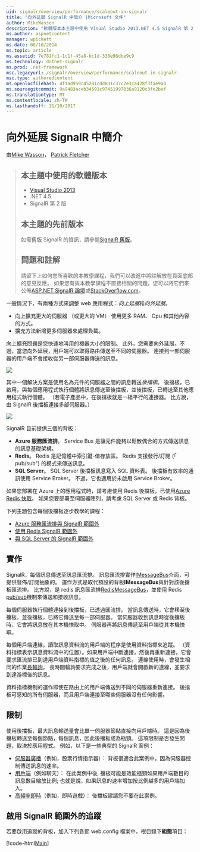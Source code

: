 ```yaml
---
uid: signalr/overview/performance/scaleout-in-signalr
title: "向外延展 SignalR 中簡介 |Microsoft 文件"
author: MikeWasson
description: "軟體版本本主題中使用 Visual Studio 2013.NET 4.5 SignalR 第 2 版舊版的此主題的較早版本的相關資訊..."
ms.author: aspnetcontent
manager: wpickett
ms.date: 06/10/2014
ms.topic: article
ms.assetid: 7e781fc1-1c1f-45a8-bc1d-338e96dbe9c9
ms.technology: dotnet-signalr
ms.prod: .net-framework
msc.legacyurl: /signalr/overview/performance/scaleout-in-signalr
msc.type: authoredcontent
ms.openlocfilehash: 4f1ad959c45281cdd831c37c2e3ca428f3fae9a0
ms.sourcegitcommit: 9a9483aceb34591c97451997036a9120c3fe2baf
ms.translationtype: MT
ms.contentlocale: zh-TW
ms.lasthandoff: 11/10/2017
---
```

<a name="introduction-to-scaleout-in-signalr"></a>向外延展 SignalR 中簡介
====================
由[Mike Wasson](https://github.com/MikeWasson)， [Patrick Fletcher](https://github.com/pfletcher)

> ## <a name="software-versions-used-in-this-topic"></a>本主題中使用的軟體版本
> 
> 
> - [Visual Studio 2013](https://www.microsoft.com/visualstudio/eng/2013-downloads)
> - .NET 4.5
> - SignalR 第 2 版
>   
> 
> 
> ## <a name="previous-versions-of-this-topic"></a>本主題的先前版本
> 
> 如需舊版 SignalR 的資訊，請參閱[SignalR 舊版](../older-versions/index.md)。
> 
> ## <a name="questions-and-comments"></a>問題和註解
> 
> 請留下上如何您所喜歡的本教學課程，我們可以改進中將註解放在頁面底部的意見反應。 如果您有與本教學課程不直接相關的問題，您可以將它們來公佈[ASP.NET SignalR 論壇](https://forums.asp.net/1254.aspx/1?ASP+NET+SignalR)或[StackOverflow.com](http://stackoverflow.com/)。


一般情況下，有兩種方式來調整 web 應用程式：*向上延展*和*向外延展*。

- 向上擴充更大的伺服器 （或更大的 VM） 使用更多 RAM、 Cpu 和其他內容的方式。
- 擴充方法新增更多伺服器來處理負載。

向上擴充問題是您快速地叫用的機器大小的限制。 此外，您需要向外延展。不過，當您向外延展，用戶端可以取得路由傳送至不同的伺服器。 連接到一部伺服器的用戶端不會接收從另一部伺服器傳送的訊息。

![](scaleout-in-signalr/_static/image1.png)

其中一個解決方案是使用名為元件的伺服器之間的訊息轉送*後擋板*。 後擋板，已啟用，與每個應用程式執行個體將訊息傳送至後擋板，並後擋板，已轉送至其他應用程式執行個體。 （若電子產品中，在後擋板就是一組平行的連接器。 比方說，由 SignalR 後擋板連接多部伺服器。）

![](scaleout-in-signalr/_static/image2.png)

SignalR 目前提供三個的背板：

- **Azure 服務匯流排**。 Service Bus 是讓元件能夠以鬆散偶合的方式傳送訊息的訊息基礎架構。
- **Redis**。 Redis 是記憶體中索引鍵-值存放區。 Redis 支援發行/訂閱 (「 pub/sub") 的模式來傳送訊息。
- **SQL Server**。 SQL Server 後擋板訊息寫入 SQL 資料表。 後擋板有效率的通訊使用 Service Broker。 不過，它也適用於未啟用 Service Broker。

如果您部署在 Azure 上的應用程式時，請考慮使用 Redis 後擋板，已使用[Azure Redis 快取](https://azure.microsoft.com/en-us/services/cache/)。 如果您要部署至伺服器陣列，請考慮 SQL Server 或 Redis 背板。

下列主題包含每個後擋板逐步教學的課程：

- [Azure 服務匯流排與 SignalR 範圍外](scaleout-with-windows-azure-service-bus.md)
- [使用 Redis SignalR 範圍外](scaleout-with-redis.md)
- [與 SQL Server 的 SignalR 範圍外](scaleout-with-sql-server.md)

## <a name="implementation"></a>實作

SignalR，每個訊息傳送至訊息匯流排。 訊息匯流排實作[IMessageBus](https://msdn.microsoft.com/en-us/library/microsoft.aspnet.signalr.messaging.imessagebus(v=vs.100).aspx)介面，可提供發佈/訂閱抽象的。 運作方式是取代預設的背板**IMessageBus**與針對該後擋板匯流排。 比方說，是 redis 訊息匯流排[RedisMessageBus](https://msdn.microsoft.com/en-us/library/microsoft.aspnet.signalr.redis.redismessagebus(v=vs.100).aspx)，並使用 Redis [pub/sub](http://redis.io/topics/pubsub)機制來傳送和接收訊息。

每個伺服器執行個體連接到後擋板，已透過匯流排。 當訊息傳送時，它會移至後擋板，並後擋板，已將它傳送至每一部伺服器。 當伺服器收到訊息時從後擋板時，它會將訊息放在其本機快取中。 伺服器再將訊息傳遞至用戶端從其本機快取。

每個用戶端連線，讀取訊息資料流的用戶端的程序是使用資料指標來追蹤。 （資料指標表示訊息資料流中的位置）。如果用戶端中斷連接，然後再重新連接，它會要求匯流排已到達用戶端資料指標的值之後的任何訊息。 連線使用時，會發生相同的作業[長輪詢](../getting-started/introduction-to-signalr.md#transports)。 長時間輪詢要求完成之後，用戶端就會開啟新的連線，並要求到達游標後的訊息。

資料指標機制的運作即使在路由上的用戶端傳送到不同的伺服器重新連接。 後擋板可感知的所有伺服器，而且用戶端連接至哪些伺服器沒有任何影響。

## <a name="limitations"></a>限制

使用後擋板，最大訊息輸送量會比單一伺服器節點直接向用戶端時。 這是因為後擋板轉送至每個節點，每個訊息，因此後擋板成為瓶頸。 這項限制是否發生問題，取決於應用程式。 例如，以下是一些典型的 SignalR 案例：

- [伺服器廣播](../getting-started/tutorial-server-broadcast-with-signalr.md)（例如，股票行情指示器）： 背板很適合此案例中，因為伺服器控制傳送訊息的速率。
- [用戶端](../getting-started/tutorial-getting-started-with-signalr.md)（例如聊天）： 在此案例中後, 擋板可能是效能瓶頸如果用戶端數目的訊息數目縮放比例; 也就是說，如果訊息的速率增加按比例越多的用戶端加入。
- [高頻率即時](../getting-started/tutorial-high-frequency-realtime-with-signalr.md)（例如，即時遊戲）： 後擋板建議您不要在此案例。

## <a name="enabling-tracing-for-signalr-scaleout"></a>啟用 SignalR 範圍外的追蹤

若要啟用追蹤的背板，加入下列各節 web.config 檔案中，根目錄下**組態**項目：

[!code-html[Main](scaleout-in-signalr/samples/sample1.html)]

